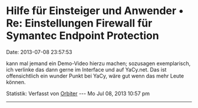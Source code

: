 Hilfe für Einsteiger und Anwender • Re: Einstellungen Firewall für Symantec Endpoint Protection
===============================================================================================

Date: 2013-07-08 23:57:53

kann mal jemand ein Demo-Video hierzu machen; sozusagen exemplarisch,
ich verlinke das dann gerne im Interface und auf YaCy.net. Das ist
offensichtlich ein wunder Punkt bei YaCy, wäre gut wenn das mehr Leute
können.

Statistik: Verfasst von
[Orbiter](http://forum.yacy-websuche.de/memberlist.php?mode=viewprofile&u=2)
--- Mo Jul 08, 2013 10:57 pm

------------------------------------------------------------------------

